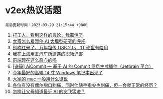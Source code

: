 # v2ex热议话题

`最后更新时间：2023-03-29 21:15:44 +0800`

1. [打工人，看到这样的言论，我震惊了](https://www.v2ex.com/t/928102)
1. [大家怎么看暂停 AI 大模型研究的呼吁](https://www.v2ex.com/t/928150)
1. [别吹红米了，万年祖传 USB 2.0， 1T 硬盘有啥用](https://www.v2ex.com/t/928145)
1. [我在上海用友汽车所遭遇的职场迫害](https://www.v2ex.com/t/928067)
1. [前端现在这么恶心的吗](https://www.v2ex.com/t/928203)
1. [[送码] AiCommit — 基于 AI 的 Commit 信息生成插件（Jetbrain 平台）](https://www.v2ex.com/t/928027)
1. [今年最好的高端 14 寸 Windows 笔记本出现了](https://www.v2ex.com/t/928002)
1. [大家的 mac 一般用什么键盘](https://www.v2ex.com/t/928049)
1. [各位有没有偶尔胸口刺痛，同时伴随手指尖也刺痛，但一会就正常的经历？](https://www.v2ex.com/t/928110)
1. [怎样让父母知道最近 AI 的突飞猛进？](https://www.v2ex.com/t/928131)

